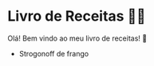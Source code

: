 # Livro de Receitas :man_cook:

Olá! Bem vindo ao meu livro de receitas! :handshake:

- Strogonoff de frango
